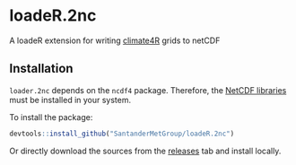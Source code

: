 # loadeR.2nc

A loadeR extension for writing [climate4R](http://meteo.unican.es/climate4R) grids to netCDF

## Installation

`loader.2nc` depends on the `ncdf4` package. Therefore, the [NetCDF libraries](https://www.unidata.ucar.edu/software/netcdf/) must be installed in your system.

To install the package:

```r
devtools::install_github("SantanderMetGroup/loadeR.2nc")
```
Or directly download the sources from the [releases](https://github.com/SantanderMetGroup/loadeR.2nc/releases) tab and install locally.


